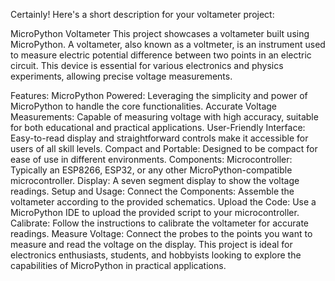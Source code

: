 
Certainly! Here's a short description for your voltameter project:

MicroPython Voltameter
This project showcases a voltameter built using MicroPython. A voltameter, also known as a voltmeter, is an instrument used to measure electric potential difference between two points in an electric circuit. This device is essential for various electronics and physics experiments, allowing precise voltage measurements.

Features:
MicroPython Powered: Leveraging the simplicity and power of MicroPython to handle the core functionalities.
Accurate Voltage Measurements: Capable of measuring voltage with high accuracy, suitable for both educational and practical applications.
User-Friendly Interface: Easy-to-read display and straightforward controls make it accessible for users of all skill levels.
Compact and Portable: Designed to be compact for ease of use in different environments.
Components:
Microcontroller: Typically an ESP8266, ESP32, or any other MicroPython-compatible microcontroller.
Display: A seven segment display to show the voltage readings.
Setup and Usage:
Connect the Components: Assemble the voltameter according to the provided schematics.
Upload the Code: Use a MicroPython IDE to upload the provided script to your microcontroller.
Calibrate: Follow the instructions to calibrate the voltameter for accurate readings.
Measure Voltage: Connect the probes to the points you want to measure and read the voltage on the display.
This project is ideal for electronics enthusiasts, students, and hobbyists looking to explore the capabilities of MicroPython in practical applications.

